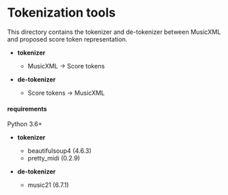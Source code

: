 # Tokenization tools

This directory contains the tokenizer and de-tokenizer between MusicXML and proposed score token representation.

- **tokenizer**
  - MusicXML -> Score tokens

- **de-tokenizer**
  - Score tokens -> MusicXML

#### requirements

Python 3.6+

- **tokenizer**
  - beautifulsoup4 (4.6.3)
  - pretty_midi (0.2.9)

- **de-tokenizer**
  - music21 (6.7.1)
